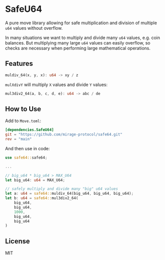 # SafeU64

A pure move library allowing for safe multiplication and division of multiple `u64` values without overflow.

In many situations we want to multiply and divide many `u64` values, e.g. coin balances. But multiplying many large `u64` values can easily overflow, so checks are necessary when performing large mathematical operations.

## Features

```rust
muldiv_64(x, y, x): u64 -> xy / z
```

`mulXdivY` will multiply `X` values and divide `Y` values:

```rust
mul3div2_64(a, b, c, d, e): u64 -> abc / de
```

## How to Use

Add to `Move.toml`:

```toml
[dependencies.SafeU64]
git = "https://github.com/mirage-protocol/safe64.git"
rev = "main"
```

And then use in code:

```rust
use safe64::safe64;

...

// big_u64 * big_u64 > MAX_U64
let big_u64: u64 = MAX_U64;

// safely multiply and divide many "big" u64 values
let a: u64 = safe64::muldiv_64(big_u64, big_u64, big_u64);
let b: u64 = safe64::mul3div2_64(
    big_u64,
    big_u64,
    1000,
    big_u64,
    big_u64
)
```

## License

MIT
